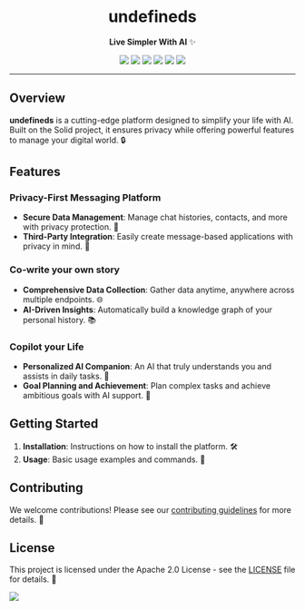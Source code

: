 <div align="center">
  <a name="readme-top"></a>
  <h1>undefineds</h1>

  <p>
    <strong>Live Simpler With AI</strong> ✨
  </p>

  <!-- SHIELD GROUP -->

[![][version-shield]][version-link]
[![][license-shield]][license-link]
[![][build-shield]][build-link]
[![][coverage-shield]][coverage-link]
[![][issues-shield]][issues-link]
[![][stars-shield]][stars-link]

</div>

---

## Overview

**undefineds** is a cutting-edge platform designed to simplify your life with AI. Built on the Solid project, it ensures privacy while offering powerful features to manage your digital world. 🔒

## Features

### Privacy-First Messaging Platform

- **Secure Data Management**: Manage chat histories, contacts, and more with privacy protection. 🔐
- **Third-Party Integration**: Easily create message-based applications with privacy in mind. 🤝

### Co-write your own story

- **Comprehensive Data Collection**: Gather data anytime, anywhere across multiple endpoints. 🌐
- **AI-Driven Insights**: Automatically build a knowledge graph of your personal history. 📚

### Copilot your Life

- **Personalized AI Companion**: An AI that truly understands you and assists in daily tasks. 🤖
- **Goal Planning and Achievement**: Plan complex tasks and achieve ambitious goals with AI support. 🎯

## Getting Started

1. **Installation**: Instructions on how to install the platform. 🛠️
2. **Usage**: Basic usage examples and commands. 📖

## Contributing

We welcome contributions! Please see our [contributing guidelines](CONTRIBUTING.md) for more details. 🙌

## License

This project is licensed under the Apache 2.0 License - see the [LICENSE](LICENSE) file for details. 📄

[![][back-to-top]](#readme-top)

<!-- SHIELD LINKS -->

[back-to-top]: https://img.shields.io/badge/-BACK_TO_TOP-151515?style=flat-square
[build-link]: https://github.com/undefineds-co/undefineds/actions
[build-shield]: https://img.shields.io/github/actions/workflow/status/undefineds-co/undefineds/ci.yml?label=build&logo=github
[coverage-link]: https://codecov.io/gh/undefineds-co/undefineds
[coverage-shield]: https://img.shields.io/codecov/c/github/undefineds-co/undefineds?logo=codecov
[issues-link]: https://github.com/undefineds-co/undefineds/issues
[issues-shield]: https://img.shields.io/github/issues/undefineds-co/undefineds?logo=github
[license-link]: LICENSE
[license-shield]: https://img.shields.io/badge/license-Apache%202.0-blue
[stars-link]: https://github.com/undefineds-co/undefineds/stargazers
[stars-shield]: https://img.shields.io/github/stars/undefineds-co/undefineds?logo=github
[version-link]: https://github.com/undefineds-co/undefineds/releases
[version-shield]: https://img.shields.io/badge/version-0.0.1-purple
